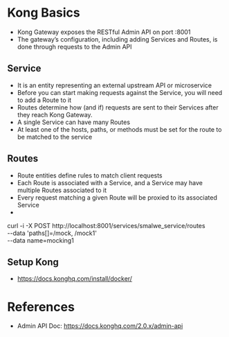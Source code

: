 # Kong Basics
- Kong Gateway exposes the RESTful Admin API on port :8001
- The gateway’s configuration, including adding Services and Routes, is done through requests to the Admin API

## Service
- It is an entity representing an external upstream API or microservice
- Before you can start making requests against the Service, you will need to add a Route to it
- Routes determine how (and if) requests are sent to their Services after they reach Kong Gateway.
- A single Service can have many Routes
- At least one of the hosts, paths, or methods must be set for the route to be matched to the service

## Routes
- Route entities define rules to match client requests
- Each Route is associated with a Service, and a Service may have multiple Routes associated to it
- Every request matching a given Route will be proxied to its associated Service
- 

curl -i -X POST http://localhost:8001/services/smalwe_service/routes \
  --data 'paths[]=/mock, /mock1' \
  --data name=mocking1


## Setup Kong
- https://docs.konghq.com/install/docker/

# References
- Admin API Doc: https://docs.konghq.com/2.0.x/admin-api

